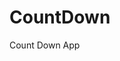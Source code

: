 # CountDown
 Count Down App
      
            
                                                             
                                                                                
                                                                                
                                                                         
                                                           
                                     
                      
                   
    
 
   
